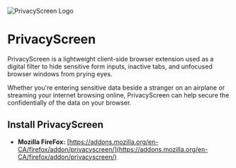 ![PrivacyScreen Logo](https://raw.githubusercontent.com/odacavo/privacyscreen/main/src/icons/icon128.png)

# PrivacyScreen

PrivacyScreen is a lightweight client-side browser extension used as a digital filter to hide sensitive form inputs, inactive tabs, and unfocused browser windows from prying eyes.

Whether you're entering sensitive data beside a stranger on an airplane or streaming your internet browsing online, PrivacyScreen can help secure the confidentially of the data on your browser.

## Install PrivacyScreen

- **Mozilla FireFox:** [https://addons.mozilla.org/en-CA/firefox/addon/privacyscreen/](https://addons.mozilla.org/en-CA/firefox/addon/privacyscreen/)